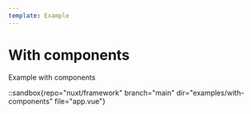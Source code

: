 ```yaml
---
template: Example
---
```


# With components

Example with components

::sandbox{repo="nuxt/framework" branch="main" dir="examples/with-components" file="app.vue"}
